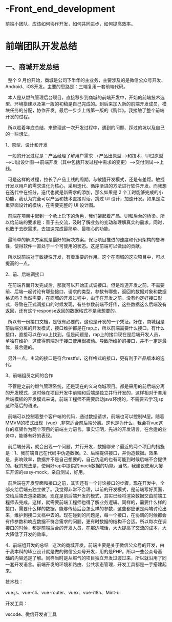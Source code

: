 # -Front_end_development
前端小团队，应该如何协作开发，如何共同进步，如何提高效率。

前端团队开发总结
========

一、商城开发总结
--
&nbsp;&nbsp;整个 9 月份开始，商城是公司下半年的主业务，主要涉及的是微信公众号开发、Android、iOS开发。主要的思路是：三端复用一套前端代码。

&nbsp;&nbsp;本人是从燃气管理后台项目，直接移步到商城的前端开发中，开始的前端技术选型、环境搭建以及第一版的初稿是自己完成的。到后来加入新的前端开发成员，模块任务的分配，协作开发。最后一步步上线第一版的《购伴》。我接触了整个前端开发的过程。

&nbsp;&nbsp;所以趁着年底总结，来整理这一次开发过程中，遇到的问题、踩过的坑以及自己的一些想法。

1、原型、设计和开发

&nbsp;&nbsp;一般的开发过程是：产品经理了解用户需求——>产品出原型——>和技术、UI过原型——>UI出设计图——>前端开发（其中包括开发过程中需求的变更）——>交付测试——>上线。

&nbsp;&nbsp;可是这样的过程，拉长了产品上线的周期。与敏捷开发模式，还是有差距。敏捷开发以用户的需求进化为核心，采用迭代、循序渐进的方法进行软件开发。而我想在迭代中在细分，迭代也就是新需求的添加，那么如果是 2 个工时能够完成的小功能，我认为完全可以产品和技术直接对话，跳过 UI 设计，加速开发。如果是注重界面设计的模块，在需要完整的 UI 设计图。

&nbsp;&nbsp;前端在项目中起到一个承上启下的角色，我们架起着产品、UI和后台的桥梁。所以给前端的要求是：善于去交流，及时了解业务的变动和理解真实的需求。同时，也敢于去砍需求，去加速完成最简单、最核心的功能。

&nbsp;&nbsp;最简单的解决方案就是最好的解决方案。保证项目推进的速度和代码架构的鲁棒性，使得软件一直处于一个可使用的状态。这是前端可以做出的贡献。

&nbsp;&nbsp;所以说前端对于敏捷性开发，有着重要的作用。这个在商城的这次项目中，可以提高的一点。

2、前、后端调接口

&nbsp;&nbsp;在前端界面开发完成后，那就可以开始正式调接口。但是难道开发之前，不需要前、后端一起讨论有哪些接口，请求的类型，参数有哪些，返回的数据对象和数据格式吗？当然需要，在商城的开发过程中，由于在开发之前，没有约定好接口形式，导致在正式调接口的时候发现，有些参数前端不好传，这些数据这么后端没有返回，还有这个response返回的数据格式不是我想要的。

&nbsp;&nbsp;所以有一份接口文档，是很有必要的。这也是开发的一个凭证。好在，商城组是前后端分离的开发模式，接口维护都是在rap上，所以前端需要什么接口，有什么接口，直接可以在rap上找到。但是问题是，rap上的接口现在是后端开发人员，单独在维护，这使得前端对于接口使用很被动。导致所维护的接口，并不一定是最优，最合适的。

&nbsp;&nbsp;另外一点，主流的接口是符合restful，这样格式的接口，更有利于产品版本的迭代。

3、前端组员之间的合作

&nbsp;&nbsp;不管是之前的燃气管理系统，还是现在的义乌商城项目。都是采用的前后端分离的开发模式，这时候在项目开发中前端和后端是独立并行开发的，这样相对于套用后端模板的开发模式来说，前端工程师不需要启动java环境的，不需要去学习jsp这种落后的语法。

&nbsp;&nbsp;前端可以控制着整个客户端的代码，通过数据请求，前端也可以控制M层。随着MMVM的模式出现（vue）,非常适合前后端分离。这也是为什么，我会将vue这样的框架作为两个项目的前端主力语言。事实证明，先进的开发语言，在合适的业务中，能够有好的表现。

&nbsp;&nbsp;前后端分离，就会出现一个问题，并行开发，数据哪来？最近的两个项目的措施是：1、我前端自己在代码中伪造数据。2、后端提供接口，并伪造数据。效果是，影响效率，数据并不是自己想要的，自己伪造的也有可能到时候后端不会提供的。我的想法是，使用好rap中提供的mock数据的功能。当然，我建议使用大搜车开源的easy-mock，亲自测试，好用。

&nbsp;&nbsp;前后端在开发界面和接口之前，其实还有一个讨论接口的步骤，现在开发中，全部交给后端去独立做了。我觉得非常不合理，以前的开发模式，是前端写好页面，交给后端去渲染数据，现在是前后端开发的模式，其实已经将渲染数据交由前端工程师去完成。这样，就需要前端工程师也得了解业务逻辑。同样的，需要什么样的接口，需要什么样的数据，能够传给后台怎么样的参数，这些都应该是两端讨论出来，维护到接口文档中去的。现在碰到的问题是，每一个接口，在协调的时候都会有传参数和响应数据不符合需求的问题，更有时数据的结构不合适。所以每次在调接口的时候，都是前端后台的开发人员，在那边喊话，大大提高了交流的成本，大大降低了开发的效率。

4、前端组开发的总结
&nbsp;&nbsp;这次的商城开发，前端主要是关于微信公众号的开发，由于我本科的毕业设计就是做的微信公众号开发，用的是PHP。所以一些公众号基础的内容还是了解。同样当时是从燃气的项目独立开发过渡过来，所以就沿用了同一套开发语言。前端开发的环境和路由、公共状态管理，开发工具都是一手搭建起来。

技术栈：

vue.js、vue-cli、vue-router、vuex、vue-i18n、Mint-ui

开发工具：

vscode、微信开发者工具
